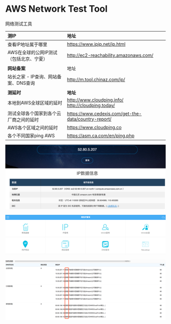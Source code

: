 # AWS Network Test Tool  

网络测试工具

| 测IP                                    | 地址                                                 |
| :-------------------------------------- | :--------------------------------------------------- |
| 查看IP地址属于哪里                      | https://www.ipip.net/ip.html                         |
| AWS在全球的公网IP测试（包括北京、宁夏） | http://ec2-reachability.amazonaws.com/               |
|                                         |                                                      |
| **网站备案**                            | 地址                                                 |
| 站长之家 - IP查询、网站备案、DNS查询    | http://m.tool.chinaz.com/ip/                         |
|                                         |                                                      |
| **测延时**                              | **地址**                                             |
| 本地到AWS全球区域的延时                 | http://www.cloudping.info/  http://cloudping.today/  |
| 测试全球各个国家到各个云厂商之间的延时  | https://www.cedexis.com/get-the-data/country-report/ |
| AWS各个区域之间的延时                   | https://www.cloudping.co                             |
| 各个不同国家ping AWS                    | https://asm.ca.com/en/ping.php                       |

![Image one](assets/01.png)



![Image one](assets/02.png)



![Image one](assets/03.png)





